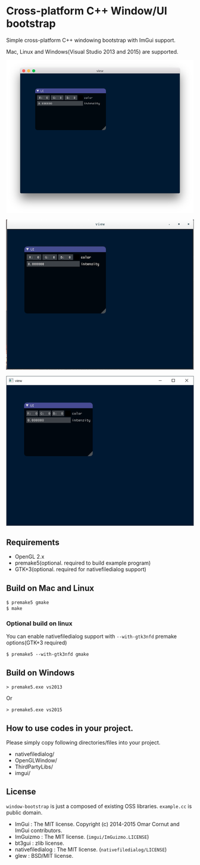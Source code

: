 # Cross-platform C++ Window/UI bootstrap 

Simple cross-platform C++ windowing bootstrap with ImGui support.

Mac, Linux and Windows(Visual Studio 2013 and 2015) are supported.

![mac](images/window-mac.png)

![linux](images/window-linux.png)

![windows](images/window-windows.png)

## Requirements

* OpenGL 2.x
* premake5(optional. required to build example program)
* GTK+3(optional. required for nativefiledialog support)

## Build on Mac and Linux

    $ premake5 gmake
    $ make

### Optional build on linux

You can enable nativefiledialog support with `--with-gtk3nfd` premake options(GTK+3 required)

    $ premake5 --with-gtk3nfd gmake

## Build on Windows

    > premake5.exe vs2013

Or

    > premake5.exe vs2015

## How to use codes in your project.

Please simply copy following directories/files into your project.

* nativefiledialog/
* OpenGLWindow/
* ThirdPartyLibs/
* imgui/

## License

`window-bootstrap` is just a composed of existing OSS libraries. `example.cc` is public domain.

* ImGui : The MIT license. Copyright (c) 2014-2015 Omar Cornut and ImGui contributors.
* ImGuizmo : The MIT license. (`imgui/ImGuizmo.LICENSE`)
* bt3gui : zlib license. 
* nativefiledialog : The MIT license. (`nativefiledialog/LICENSE`)
* glew : BSD/MIT license.

